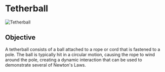 # Tetherball
![Tetherball](images/tetherball.JPG)
## Objective
A tetherball consists of a ball attached to a rope or cord that is fastened to a pole. The ball is typically hit in a circular motion, causing the rope to wind around the pole, creating a dynamic interaction that can be used to demonstrate several of Newton's Laws.
